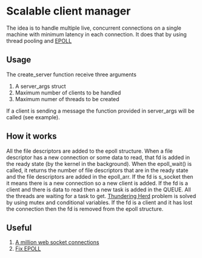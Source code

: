 # Scalable client manager
The idea is to handle multiple live, concurrent connections on a single machine with minimum latency in each connection. It does that by using thread pooling and [EPOLL](https://en.wikipedia.org/wiki/Epoll)

## Usage
The create_server function receive three arguments
1. A server_args struct
2. Maximum number of clients to be handled
3. Maximum numer of threads to be created

If a client is sending a message the function provided in server_args will be called (see example).

## How it works
All the file descriptors are added to the epoll structure. When a file descriptor has a new connection or some data to read, that fd is added in the ready state (by the kernel in the background). When the epoll_wait() is called, it returns the number of file descriptors that are in the ready state and the file descriptors are added in the epoll_arr. If the fd is s_socket then it means there is a new connection so a new client is added. If the fd is a client and there is data to read then a new task is added in the QUEUE. All the threads are waiting for a task to get. [Thundering Herd](https://en.wikipedia.org/wiki/Thundering_herd_problem) problem is solved by using mutex and conditional variables. If the fd is a client and it has lost the connection then the fd is removed from the epoll structure.

## Useful
1. [A million web socket connections](https://www.youtube.com/watch?v=LI1YTFMi8W4)
2. [Fix EPOLL](https://idea.popcount.org/2017-02-20-epoll-is-fundamentally-broken-12/)
